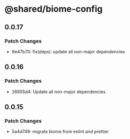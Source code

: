 # @shared/biome-config

## 0.0.17

### Patch Changes

- 9e47b70: fix(deps): update all non-major dependencies

## 0.0.16

### Patch Changes

- 26655d4: Update all non-major dependencies

## 0.0.15

### Patch Changes

- 5a4d749: migrate biome from eslint and prettier
